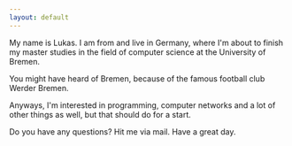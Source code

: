 ```yaml
---
layout: default
---
```


My name is Lukas. I am from and live in Germany, 
where I'm about to finish my master studies in the field of computer science at the University of Bremen.

You might have heard of Bremen, because of the famous football club Werder Bremen.

Anyways, I'm interested in programming, computer networks and a lot of other things as well, but that should do for a start.

Do you have any questions? Hit me via mail. Have a great day.


